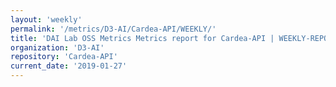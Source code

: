 ```yaml
---
layout: 'weekly'
permalink: '/metrics/D3-AI/Cardea-API/WEEKLY/'
title: 'DAI Lab OSS Metrics Metrics report for Cardea-API | WEEKLY-REPORT-2019-01-27'
organization: 'D3-AI'
repository: 'Cardea-API'
current_date: '2019-01-27'
---
```

